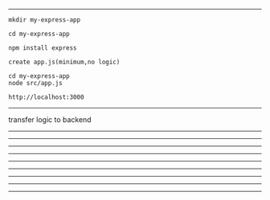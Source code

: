 
------------------------------------------
```
mkdir my-express-app

cd my-express-app

npm install express

create app.js(minimum,no logic)

cd my-express-app
node src/app.js

http://localhost:3000
```
------------------------------------------
transfer logic to backend 




------------------------------------------
------------------------------------------
------------------------------------------
------------------------------------------
------------------------------------------
------------------------------------------
------------------------------------------
------------------------------------------
------------------------------------------
